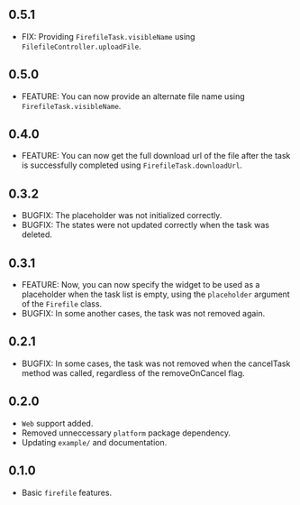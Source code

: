 ## 0.5.1

- FIX: Providing `FirefileTask.visibleName` using `FilefileController.uploadFile`.

## 0.5.0

- FEATURE: You can now provide an alternate file name using `FirefileTask.visibleName`.

## 0.4.0

- FEATURE: You can now get the full download url of the file after the task is successfully completed using `FirefileTask.downloadUrl`.

## 0.3.2

- BUGFIX: The placeholder was not initialized correctly.
- BUGFIX: The states were not updated correctly when the task was deleted.

## 0.3.1

- FEATURE: Now, you can now specify the widget to be used as a placeholder when the task list is empty, using the `placeholder` argument of the `Firefile` class.
- BUGFIX: In some another cases, the task was not removed again.

## 0.2.1

- BUGFIX: In some cases, the task was not removed when the cancelTask method was called, regardless of the removeOnCancel flag.

## 0.2.0

- `Web` support added.
- Removed unneccessary `platform` package dependency.
- Updating `example/` and documentation.

## 0.1.0

- Basic `firefile` features.
